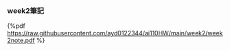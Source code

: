 ### week2筆記

{%pdf https://raw.githubusercontent.com/ayd0122344/ai110HW/main/week2/week2note.pdf %}
